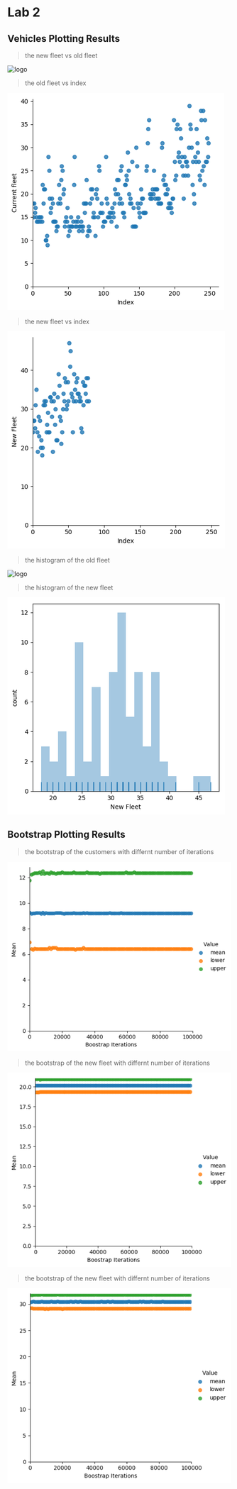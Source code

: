 
# Lab 2 

## Vehicles Plotting Results 

>the new fleet vs old fleet


![logo](/vehiclesResult/scaterplot.png)


>the old fleet vs index


![logo](./vehiclesResult/scaterplot1.png?raw=true)


>the new fleet vs index


![logo](./vehiclesResult/scaterplot2.png?raw=true)


>the histogram of the old fleet 


![logo](./vehiclesResulthistogramCurrentFleet.png?raw=true)


>the histogram of the new fleet 


![logo](./vehiclesResult/histogramNewFleet.png?raw=true)






## Bootstrap Plotting Results


>the bootstrap of the customers with differnt number of iterations 


![logo](./BootstrapResult/customers.png?raw=true)


>the bootstrap of the new fleet with differnt number of iterations 


![logo](./BootstrapResult/vehicleOldFleet.png?raw=true) 


>the bootstrap of the new fleet with differnt number of iterations 


![logo](./BootstrapResult/vehicleNewFleet.png?raw=true)
